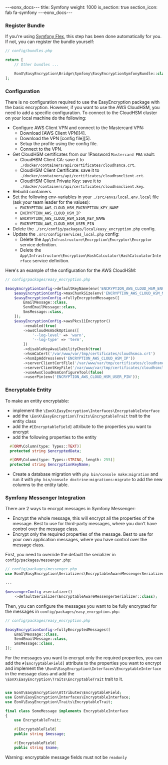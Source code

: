 ---eonx_docs---
title: Symfony
weight: 1000
is_section: true
section_icon: fab fa-symfony
---eonx_docs---

### Register Bundle

If you're using [Symfony Flex][1], this step has been done automatically for you. If not, you can register the bundle
yourself:

```php
// config/bundles.php

return [
    // Other bundles ...

    EonX\EasyEncryption\Bridge\Symfony\EasyEncryptionSymfonyBundle::class => ['all' => true],
];
```

[1]: https://flex.symfony.com/

### Configuration

There is no configuration required to use the EasyEncryption package with the basic encryption.
However, if you want to use the AWS CloudHSM, you need to add a specific configuration.
To connect to the CloudHSM cluster on your local machine do the following:

- Configure AWS Client VPN and connect to the Mastercard VPN:
    - Download [AWS Client VPN][4].
    - Download the VPN [config file][5].
    - Setup the profile using the config file.
    - Connect to the VPN.
- Get CloudHSM certificates from our 1Password `Mastercard PBA` vault:
    - CloudHSM Client CA: save it to `./docker/containers/api/certificates/cloudhsmca.crt`.
    - CloudHSM Client Certificate: save it to `./docker/containers/api/certificates/cloudhsmclient.crt`.
    - CloudHSM Client Private Key: save it to `./docker/containers/api/certificates/cloudhsmclient.key`.
- Rebuild containers.
- Set the following env-variables in your `./src/envs/local.env.local` file (ask your team leader for the values):
    - `ENCRYPTION_AWS_CLOUD_HSM_ENCRYPTION_KEY_NAME`
    - `ENCRYPTION_AWS_CLOUD_HSM_IP`
    - `ENCRYPTION_AWS_CLOUD_HSM_SIGN_KEY_NAME`
    - `ENCRYPTION_AWS_CLOUD_HSM_USER_PIN`
- Delete the `./src/config/packages/local/easy_encryption.php` config.
- Update the `.src/config/services_local.php` config:
    - Delete the `App\Infrastructure\Encryption\Encryptor\Encryptor` service definition.
    - Delete the `App\Infrastructure\Encryption\HashCalculator\HashCalculatorInterface` service definition.

Here's an example of the configuration for the AWS CloudHSM:

```php
// config/packages/easy_encryption.php

$easyEncryptionConfig->defaultKeyName(env('ENCRYPTION_AWS_CLOUD_HSM_ENCRYPTION_KEY_NAME'));
    $easyEncryptionConfig->maxChunkSize(env('ENCRYPTION_AWS_CLOUD_HSM_MAXIMUM_DATA_SIZE')->int());
    $easyEncryptionConfig->fullyEncryptedMessages([
        EmailMessage::class,
        SendEmailMessage::class,
        SmsMessage::class,
    ]);
    $easyEncryptionConfig->awsPkcs11Encryptor()
        ->enabled(true)
        ->awsCloudHsmSdkOptions([
            '--log-level' => 'warn',
            '--log-type' => 'term',
        ])
        ->disableKeyAvailabilityCheck(true)
        ->hsmCaCert('/var/www/var/tmp/certificates/cloudhsmca.crt')
        ->hsmIpAddress(env('ENCRYPTION_AWS_CLOUD_HSM_IP'))
        ->serverClientCertFile('/var/www/var/tmp/certificates/cloudhsmclient.crt')
        ->serverClientKeyFile('/var/www/var/tmp/certificates/cloudhsmclient.key')
        ->useAwsCloudHsmConfigureTool(false)
        ->userPin(env('ENCRYPTION_AWS_CLOUD_HSM_USER_PIN'));
```

### Encryptable Entity

To make an entity encryptable:
- implement the `\EonX\EasyEncryption\Interfaces\EncryptableInterface`
- add the `\EonX\EasyEncryption\Traits\EncryptableTrait` trait to the entity class
- add the `#[EncryptableField]` attribute to the properties you want to encrypt
- add the following properties to the entity
```php
  #[ORM\Column(type: Types::TEXT)]
  protected string $encryptedData;

  #[ORM\Column(type: Types::STRING, length: 255)]
  protected string $encryptionKeyName;
```
- Create a database migration with `php bin/console make:migration` and run it with `php bin/console doctrine:migrations:migrate` to add the new columns to the entity table.



### Symfony Messenger Integration

There are 2 ways to encrypt messages in Symfony Messenger:
- Encrypt the whole message, this will encrypt all the properties of the message. Best to use for third-party messages, where you don't have control over the message class.
- Encrypt only the required properties of the message. Best to use for your own application messages, where you have control over the message class.

First, you need to override the default the serializer in `config/packages/messenger.php`:

```php
// config/packages/messenger.php
use EonX\EasyEncryption\Serializers\EncryptableAwareMessengerSerializer;

...

$messengerConfig->serializer()
    ->defaultSerializer(EncryptableAwareMessengerSerializer::class);
```

Then, you can configure the messages you want to be fully encrypted for the messages in `config/packages/easy_encryption.php`:
```php
// config/packages/easy_encryption.php

$easyEncryptionConfig->fullyEncryptedMessages([
    EmailMessage::class,
    SendEmailMessage::class,
    SmsMessage::class,
]);
```

For the messages you want to encrypt only the required properties, you can add the `#[EncryptableField]` attribute to the properties you want to encrypt and implement the `\EonX\EasyEncryption\Interfaces\EncryptableInterface` in the message class and add the `\EonX\EasyEncryption\Traits\EncryptableTrait` trait to it.
```php

use EonX\EasyEncryption\Attributes\EncryptableField;
use EonX\EasyEncryption\Interfaces\EncryptableInterface;
use EonX\EasyEncryption\Traits\EncryptableTrait;

final class SomeMessage implements EncryptableInterface
{
    use EncryptableTrait;

    #[EncryptableField]
    public string $message;

    #[EncryptableField]
    public string $name;
```

Warning: encryptable message fields must not be `readonly`
